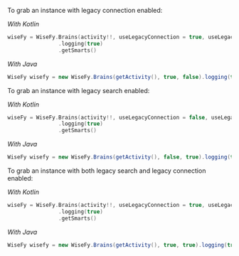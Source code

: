 To grab an instance with legacy connection enabled:

_With Kotlin_

```kotlin
wiseFy = WiseFy.Brains(activity!!, useLegacyConnection = true, useLegacySearch = false)
                .logging(true)
                .getSmarts()
```

_With Java_

```java
WiseFy wisefy = new WiseFy.Brains(getActivity(), true, false).logging(true).getSmarts();
```

To grab an instance with legacy search enabled:

_With Kotlin_

```kotlin
wiseFy = WiseFy.Brains(activity!!, useLegacyConnection = false, useLegacySearch = true)
                .logging(true)
                .getSmarts()
```

_With Java_

```java
WiseFy wisefy = new WiseFy.Brains(getActivity(), false, true).logging(true).getSmarts();
```

To grab an instance with both legacy search and legacy connection enabled:

_With Kotlin_

```kotlin
wiseFy = WiseFy.Brains(activity!!, useLegacyConnection = true, useLegacySearch = true)
                .logging(true)
                .getSmarts()
```

_With Java_

```java
WiseFy wisefy = new WiseFy.Brains(getActivity(), true, true).logging(true).getSmarts();
```